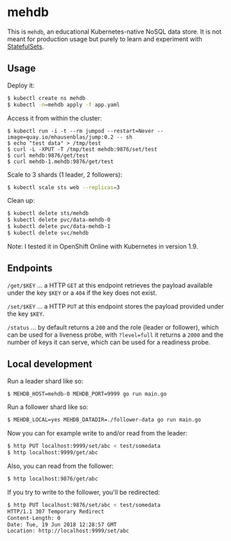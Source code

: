 # mehdb

This is `mehdb`, an educational Kubernetes-native NoSQL data store. It is not meant for production usage but purely to learn and experiment with [StatefulSets](https://kubernetes.io/docs/concepts/workloads/controllers/statefulset/).

## Usage

Deploy it:

```bash
$ kubectl create ns mehdb
$ kubectl -n=mehdb apply -f app.yaml
```

Access it from within the cluster:

```
$ kubectl run -i -t --rm jumpod --restart=Never --image=quay.io/mhausenblas/jump:0.2 -- sh
$ echo "test data" > /tmp/test
$ curl -L -XPUT -T /tmp/test mehdb:9876/set/test
$ curl mehdb:9876/get/test
$ curl mehdb-1.mehdb:9876/get/test
```

Scale to 3 shards (1 leader, 2 followers):

```bash
$ kubectl scale sts web --replicas=3
```

Clean up:

```bash
$ kubectl delete sts/mehdb
$ kubectl delete pvc/data-mehdb-0
$ kubectl delete pvc/data-mehdb-1
$ kubectl delete svc/mehdb
```

Note: I tested it in OpenShift Online with Kubernetes in version 1.9.

## Endpoints

`/get/$KEY` … a HTTP `GET` at this endpoint retrieves the payload available under the key `$KEY` or a `404` if the key does not exist.

`/set/$KEY` … a HTTP `PUT` at this endpoint stores the payload provided under the key `$KEY`.

`/status` … by default returns a `200` and the role (leader or follower), which can be used for a liveness probe, with `?level=full` it returns a `2000` and the number of keys it can serve, which can be used for a readiness probe.

## Local development

Run a leader shard like so:

```bash
$ MEHDB_HOST=mehdb-0 MEHDB_PORT=9999 go run main.go
```

Run a follower shard like so:

```bash
$ MEHDB_LOCAL=yes MEHDB_DATADIR=./follower-data go run main.go
```

Now you can for example write to and/or read from the leader:

```bash
$ http PUT localhost:9999/set/abc < test/somedata
$ http localhost:9999/get/abc
```

Also, you can read from the follower:

```bash
$ http localhost:9876/get/abc
```

If you try to write to the follower, you'll be redirected:

```bash
$ http PUT localhost:9876/set/abc < test/somedata
HTTP/1.1 307 Temporary Redirect
Content-Length: 0
Date: Tue, 19 Jun 2018 12:28:57 GMT
Location: http://localhost:9999/set/abc
```
